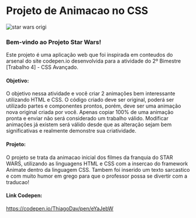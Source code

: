 # Projeto de Animacao no CSS

![star wars origi](https://github.com/ThiagoDav/Star-Wars/assets/163654698/dde3f713-c43f-4103-a57c-8c7f24bed464)


### Bem-vindo ao Projeto Star Wars!

Este projeto é uma aplicação web que foi inspirada em conteudos do arsenal do site codepen.io desenvolvida para a atividade do 2º Bimestre [Trabalho 4] - CSS Avançado.

#### Objetivo:

O objetivo nessa atividade e você criar 2 animações bem interessante utilizando HTML e CSS.
O código criado deve ser original, poderá ser utilizado partes e componentes prontos, porém, deve ser uma animação nova original criada por você. 
Apenas copiar 100% de uma animação pronta e enviar não será considerado um trabalho válido.
Modificar animações já existem será válido desde que as alteração sejam bem significativas e realmente demonstre sua criatividade.

#### Projeto:

O projeto se trata da animacao inicial dos filmes da franquia do STAR WARS, utilizando as linguagens HTML e CSS com a insercao do framework Animate dentro da linguagem CSS. Tambem foi inserido um texto sarcastico e com muito humor em grego para que o professor possa se divertir com a traducao!

#### Link Codepen:

https://codepen.io/ThiagoDav/pen/eYaJebW
